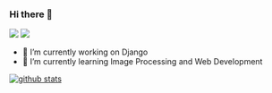 ### Hi there 👋

[![](https://img.shields.io/badge/linkedin-%230077B5.svg?&style=for-the-badge&logo=linkedin&logoColor=white)](https://www.linkedin.com/in/köksal-kapucuoğlu-664912120/)
[![](https://img.shields.io/badge/Blog-%20-orange)](https://protected-badlands-34586.herokuapp.com/)

- 🔭 I’m currently working on Django
- 🌱 I’m currently learning Image Processing and Web Development

[![github stats](https://github-readme-stats.vercel.app/api?username=koksalkapucuoglu&show_icons=true)](https://github.com/anuraghazra/github-readme-stats)

<!--
**koksalkapucuoglu/koksalkapucuoglu** is a ✨ _special_ ✨ repository because its `README.md` (this file) appears on your GitHub profile.

Here are some ideas to get you started:

- 🔭 I’m currently working on ...
- 🌱 I’m currently learning ...
- 👯 I’m looking to collaborate on ...
- 🤔 I’m looking for help with ...
- 💬 Ask me about ...
- 📫 How to reach me: ...
- 😄 Pronouns: ...
- ⚡ Fun fact: ...
-->



